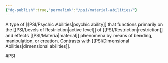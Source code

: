```yaml
---
{"dg-publish":true,"permalink":"/psi/material-abilities/"}
---
```


A type of [[PSI/Psychic Abilities\|psychic ability]] that functions primarily on the [[PSI/Levels of Restriction\|active level]] of [[PSI/Restriction\|restriction]] and effects [[PSI/Materia\|material]] phenomena by means of bending, manipulation, or creation. Contrasts with [[PSI/Dimensional Abilities\|dimensional abilities]]. 

#PSI